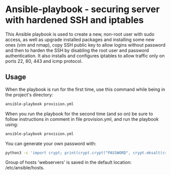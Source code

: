 # Ansible-playbook - securing server with hardened SSH and iptables

This Ansible playbook is used to create a new, non-root user with sudo access, as well as
upgrade installed packages and installing some new ones (vim and nmap), copy SSH public key
to allow logins without password and then to harden the SSH by disabling the root user and 
password authentication. It also installs and configures iptables to allow traffic only on 
ports 22, 80, 443 and icmp protocol.

## Usage

When the playbook is run for the first time, use this command while being in the project's directory: 
```bash
ansible-playbook provision.yml
```

When you run the playbook for the second time (and so on) be sure to follow instructions in comment in
file provision.yml, and run the playbook using:
```bash
ansible-playbook provision.yml
```

You can generate your own password with:
```bash
python3 -c 'import crypt; print(crypt.crypt("PASSWORD", crypt.mksalt(crypt.METHOD_SHA512)))'
```

Group of hosts 'webservers' is saved in the default location: /etc/ansible/hosts.